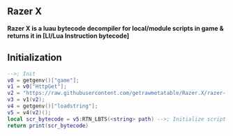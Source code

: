 ## Razer X
**Razer X is a luau bytecode decompiler for local/module scripts in game & returns it in [LI/Lua Instruction bytecode]**
## Initialization
```lua
-->; Init
v0 = getgenv()["game"];
v1 = v0["HttpGet"];
v2 = "https://raw.githubusercontent.com/getrawmetatable/Razer.X/razer-.-x-%25/.lua";
v3 = v1(v2);
v4 = getgenv()["loadstring"];
v5 = v4(v2)();
local scr_bytecode = v5:RTN_LBTS(<string> path) -->; Initialize script // Returns script bytecode
return print(scr_bytecode)
```
